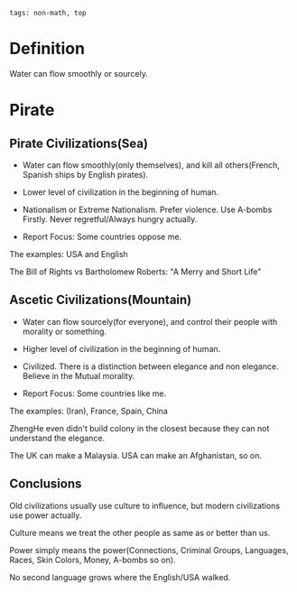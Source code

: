```
tags: non-math, top
```
# Definition

Water can flow smoothly or sourcely.

# Pirate

## Pirate Civilizations(Sea)

- Water can flow smoothly(only themselves), and kill all others(French, Spanish ships by English pirates).

- Lower level of civilization in the beginning of human.

- Nationalism or Extreme Nationalism. Prefer violence. Use A-bombs Firstly. Never regretful/Always hungry actually.

- Report Focus: Some countries oppose me. 

The examples: USA and English

The Bill of Rights vs Bartholomew Roberts: "A Merry and Short Life"

## Ascetic Civilizations(Mountain)

- Water can flow sourcely(for everyone), and control their people with morality or something.

- Higher level of civilization in the beginning of human.

- Civilized. There is a distinction between elegance and non elegance. Believe in the Mutual morality.

- Report Focus: Some countries like me.

The examples: (Iran), France, Spain, China

ZhengHe even didn't build colony in the closest because they can not understand the elegance.

The UK can make a Malaysia. USA can make an Afghanistan, so on.

## Conclusions

Old civilizations usually use culture to influence, but modern civilizations use power actually.

Culture means we treat the other people as same as or better than us.

Power simply means the power(Connections, Criminal Groups, Languages, Races, Skin Colors, Money, A-bombs so on).

<!--
La démocratie en Allemagne est meilleure pour la Chine. Espagnol, allemand
-->

<!--
Portuguese, France are also masters of cultural genocide, we just see the Vietnam, but it's not like the UK, the top of tops.

At least VietNamese is a new language, if it's English place......, the Pirates.
-->

No second language grows where the English/USA walked.